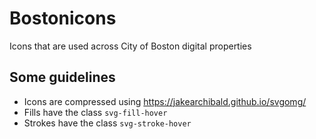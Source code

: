 # Bostonicons

Icons that are used across City of Boston digital properties

## Some guidelines

 * Icons are compressed using https://jakearchibald.github.io/svgomg/
 * Fills have the class `svg-fill-hover`
 * Strokes have the class `svg-stroke-hover`
